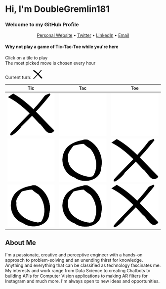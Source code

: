 # Hi, I'm DoubleGremlin181
### Welcome to my GitHub Profile

<p align="center">
  <a href="https://kavishhukmani.me/">Personal Website</a> •
  <a href="https://twitter.com/2Gremlin181">Twitter</a> •
  <a href="https://www.linkedin.com/in/kavish-hukmani/">LinkedIn</a> •
  <a href="mailto:khukmani@gmail.com">Email</a>
</p>

#### Why not play a game of Tic-Tac-Toe while you're here
Click on a tile to play  
The most picked move is chosen every hour

Current turn: <img src= "/assets/True.png" alt="Current Turn" width="32"/>

| Tic | Tac | Toe |
|--|--|--|
| [![Tile 0](assets/True.png)](https://github.com/DoubleGremlin181) | [![Tile 1](assets/None.png)](https://cntr.click/k6m4pLh) | [![Tile 2](assets/None.png)](https://cntr.click/0Jy1NdB) |
| [![Tile 3](assets/None.png)](https://cntr.click/y4BYk8p) | [![Tile 4](assets/False.png)](https://github.com/DoubleGremlin181) | [![Tile 5](assets/True.png)](https://github.com/DoubleGremlin181) |
| [![Tile 6](assets/False.png)](https://github.com/DoubleGremlin181) | [![Tile 7](assets/False.png)](https://github.com/DoubleGremlin181) | [![Tile 8](assets/True.png)](https://github.com/DoubleGremlin181) |
    
## About Me


I'm a passionate, creative and perceptive engineer with a hands-on approach to problem-solving and an unending thirst for knowledge. Anything and everything that can be classified as technology fascinates me. My interests and work range from Data Science to creating Chatbots to building APIs for Computer Vision applications to making AR filters for Instagram and much more. I'm always open to new ideas and opportunities.

